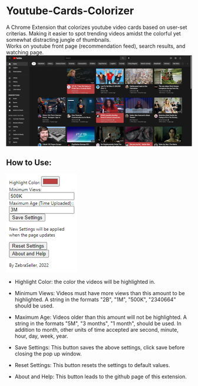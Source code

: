 # Youtube-Cards-Colorizer
 A Chrome Extension that colorizes youtube video cards based on user-set criterias. Making it easier to spot trending videos amidst the colorful yet somewhat distracting jungle of thumbnails. <br>
 Works on youtube front page (recommendation feed), search results, and watching page.
![Alt text](/assets/demo-screenshot.png?raw=true "Demo Screenshot")
## How to Use:
![Alt text](/assets/popup-screenshot.png?raw=true "Popup Screenshot")
- Highlight Color: the color the videos will be highlighted in.

- Minimum Views: Videos must have more views than this amount to be highlighted. A string in the formats "2B", "1M", "500K", "2340664" should be used.

- Maximum Age: Videos older than this amount will not be highlighted. A string in the formats "5M", "3 months", "1 month", should be used. In addition to month, other units of time accepted are second, minute, hour, day, week, year.

- Save Settings: This button saves the above settings, click save before closing the pop up window.

- Reset Settings: This button resets the settings to default values.

- About and Help: This button leads to the github page of this extension.


